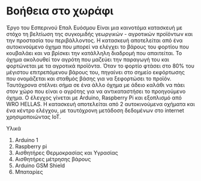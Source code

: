 # Bοήθεια στο χωράφι 

Έργο του Εσπερινού Επαλ Ευόσμου 
Είναι μια καινοτόμα κατασκευή με στόχο τη βελτίωση της συγκομιδής γεωργικών - αγροτικών προϊόντων και την προστασία του περιβάλλοντος.
Η κατασκευή αποτελείται από ένα αυτοκινούμενο όχημα που μπορεί να ελέγχει το βάρους του φορτίου που κουβαλάει και να βρίσκει την κατάλληλη διαδρομή που απαιτείται. Το όχημα ακολουθεί τον αγρότη που μαζεύει την παραγωγή του και φορτώνεται με τα αγροτικά προϊόντα. 
Όταν το φορτίο φτάσει στο 80% του μέγιστου επιτρεπόμενου βάρους του, πηγαίνει στο σημείο εκφόρτωσης που ονομάζεται και σταθμός βάσης για να ξεφορτώσει το προϊόν. Ταυτόχρονα στέλνει σήμα σε ένα άλλο όχημα με άδειο καλάθι να πάει στον χώρο που είναι ο αγρότης για να αντικαταστήσει το προηγούμενο όχημα.
Ο έλεγχος γίνεται με Arduino, Raspberry Pi και εξοπλισμό από WRO HELLAS. Η κατασκευή αποτελείται από 2 αυτοκινούμενα οχήματα και ένα κέντρο ελέγχου, με ταυτόχρονη μετάδοση δεδομένων στο internet χρησιμοποιώντας IoT.

Υλικά
1)	Arduino 1 
2)	Raspberry pi
3)	Αισθητήρες Θερμοκρασίας και Υγρασίας
4)	Αισθητήρες μέτρησης βάρους
5)	Arduino GSM Shield
6)	Μπαταρίες 

